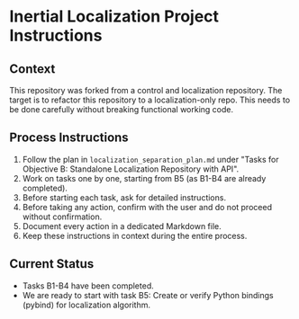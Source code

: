 # Inertial Localization Project Instructions

## Context
This repository was forked from a control and localization repository.
The target is to refactor this repository to a localization-only repo.
This needs to be done carefully without breaking functional working code.

## Process Instructions
1. Follow the plan in `localization_separation_plan.md` under "Tasks for Objective B: Standalone Localization Repository with API".
2. Work on tasks one by one, starting from B5 (as B1-B4 are already completed).
3. Before starting each task, ask for detailed instructions.
4. Before taking any action, confirm with the user and do not proceed without confirmation.
5. Document every action in a dedicated Markdown file.
6. Keep these instructions in context during the entire process.

## Current Status
- Tasks B1-B4 have been completed.
- We are ready to start with task B5: Create or verify Python bindings (pybind) for localization algorithm.
